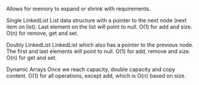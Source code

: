 Allows for memory to expand or shrink with requirements.

Single LinkedList
List data structure with a pointer to the next node (next item on list).
Last element on the list will point to null.
O(1) for add and size. O(n) for remove, get and set.

Doubly LinkedList
LinkedList which also has a pointer to the previous node.
The first and last elements will point to null.
O(1) for add, remove and size. O(n) for get and set.

Dynamic Arrays
Once we reach capacity, double capacity and copy content.
O(1) for all operations, except add, which is O(n) based on size.